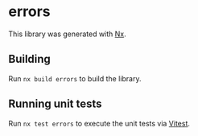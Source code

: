 # errors

This library was generated with [Nx](https://nx.dev).

## Building

Run `nx build errors` to build the library.

## Running unit tests

Run `nx test errors` to execute the unit tests via [Vitest](https://vitest.dev/).
